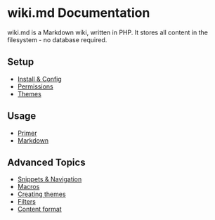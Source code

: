 # wiki.md Documentation

wiki.md is a Markdown wiki, written in PHP. It stores all content in the
filesystem - no database required.

## Setup

* [Install & Config](install.md)
* [Permissions](permissions.md)
* [Themes](themes.md)

## Usage

* [Primer](primer.md)
* [Markdown](markdown.md)

## Advanced Topics

* [Snippets & Navigation](snippets.md)
* [Macros](macros.md)
* [Creating themes](themes_create.md)
* [Filters](filters.md)
* [Content format](content.md)
